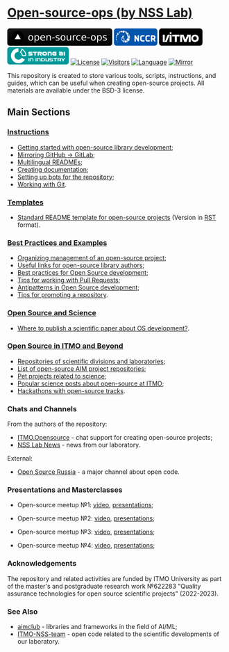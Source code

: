 # [Open-source-ops (by NSS Lab)](https://aimclub.github.io/open-source-ops/)

[![Open-source-ops website](badges/open--source--ops-black.svg)](https://aimclub.github.io/open-source-ops/)
[![Acknowledgement NCCR](badges/NCCR_badge.svg)](https://actcognitive.org/)
[![Acknowledgement ITMO](badges/ITMO_badge_rus.svg)](https://itmo.ru/)
[![Acknowledgement SAI](badges/SAI_badge.svg)](https://sai.itmo.ru/)
[![License](https://img.shields.io/badge/License-BSD%203--Clause-blue.svg)](https://opensource.org/licenses/BSD-3-Clause)
[![Visitors](https://api.visitorbadge.io/api/combined?path=https%3A%2F%2Fgithub.com%2Faimclub%2Fopen-source-ops&countColor=%23263759&style=plastic&labelStyle=lower)](https://visitorbadge.io/status?path=https%3A%2F%2Fgithub.com%2Faimclub%2Fopen-source-ops)
[![Language](https://img.shields.io/badge/lang-ru-yellow.svg)](README.md)
[![Mirror](https://camo.githubusercontent.com/9bd7b8c5b418f1364e72110a83629772729b29e8f3393b6c86bff237a6b784f6/68747470733a2f2f62616467656e2e6e65742f62616467652f6769746c61622f6d6972726f722f6f72616e67653f69636f6e3d6769746c6162)](https://gitlab.actcognitive.org/itmo-nss-team/open-source-ops)


This repository is created to store various tools, scripts, instructions, and guides,
which can be useful when creating open-source projects.
All materials are available under the BSD-3 license.

## Main Sections

### [Instructions](/tutorials)

- [Getting started with open-source library development](/tutorials/quick_guide.md);
- [Mirroring GitHub -> GitLab](/tutorials/mirror_repo_to_gitlab.md);
- [Multilingual READMEs](/tutorials/create_multilang_readme_files.md);
- [Creating documentation](/tutorials/documentation.md);
- [Setting up bots for the repository](/tutorials/setup_bots.md);
- [Working with Git](/tutorials/git_flow.md).

### [Templates](/templates)

- [Standard README template for open-source projects](templates/template_README.md) (Version in [RST](templates/template_README.rst) format).

### [Best Practices and Examples](/best-practices)

- [Organizing management of an open-source project](/best-practices/project-management.md);
- [Useful links for open-source library authors](/best-practices/useful_links.md);
- [Best practices for Open Source development](/best-practices/os-best-practices.md);
- [Tips for working with Pull Requests](/best-practices/pull-requests.md);
- [Antipatterns in Open Source development](/best-practices/os-antipatterns.md);
- [Tips for promoting a repository](/best-practices/tips-for-promoting.md).

### [Open Source and Science](/science)

- [Where to publish a scientific paper about OS development?](/science/journals.md).

### [Open Source in ITMO and Beyond](/examples)

- [Repositories of scientific divisions and laboratories](/examples/academic-repositories.md);
- [List of open-source AIM project repositories](/examples/aim-projects.md);
- [Pet projects related to science](/examples/pet-projects.md);
- [Popular science posts about open-source at ITMO](/examples/itmo-posts.md);
- [Hackathons with open-source tracks](/examples/os-hackathons.md).

### Chats and Channels

From the authors of the repository:

- [ITMO.Opensource](https://t.me/itmo_opensource) - chat support for creating open-source projects;
- [NSS Lab News](https://t.me/NSS_group) - news from our laboratory.
  
External:

- [Open Source Russia](https://t.me/OpenSourceRu) - a major channel about open code.

### Presentations and Masterclasses

- Open-source meetup №1: [video](https://aim.club/publications/scientific-open-source-meetup),
[presentations](meetups/scios-meetup-1);

- Open-source meetup №2: [video](https://aim.club/publications/scientific-open-source-meetup-2-otkrytyj-kod-dlja-ii),
[presentations](meetups/scios-meetup-2);

- Open-source meetup №3: [video](https://ods.ai/events/datafestonline2023/live),
[presentations](meetups/scios-meetup-3);

- Open-source meetup №4: [video](https://aim.club/publications/scientific-open-source-meetup-otkryta-registratsija),
[presentations](meetups/scios-meetup-4);

### Acknowledgements

The repository and related activities are funded by ITMO University as part of the master's and postgraduate research work №622283
"Quality assurance technologies for open source scientific projects" (2022-2023).

### See Also

- [aimclub](https://github.com/aimclub) - libraries and frameworks in the field of AI/ML;
- [ITMO-NSS-team](https://github.com/ITMO-NSS-team) - open code related to the scientific developments of our laboratory.
